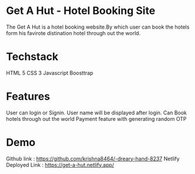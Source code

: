 # Get A Hut - Hotel Booking Site
The Get A Hut is a hotel booking website.By which user can book the hotels form his favirote distination hotel through out the world.
# Techstack
HTML 5
CSS 3
Javascript
Boosttrap
# Features
User can login or Signin.
User name will be displayed after login.
Can Book hotels through out the world
Payment feature with generating random OTP
# Demo
Github link : https://github.com/krishna8464/-dreary-hand-8237
Netlify Deployed Link : https://get-a-hut.netlify.app/
